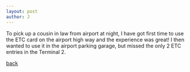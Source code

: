 ```yaml
---
layout: post
author: J
---
```


To pick up a cousin in law from airport at night, I have got first time to use
the ETC card on the airport high way and the experience was great! I then
wanted to use it in the airport parking garage, but missed the only 2 ETC
entries in the Terminal 2.

[back](https://yifanjiang.github.io/)
